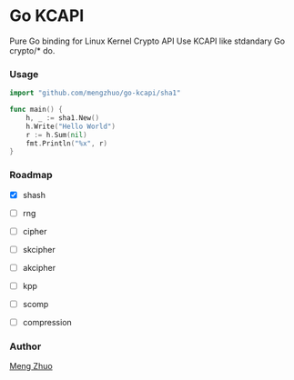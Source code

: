 # Go KCAPI

Pure Go binding for Linux Kernel Crypto API
Use KCAPI like stdandary Go crypto/* do.

### Usage

```go
import "github.com/mengzhuo/go-kcapi/sha1"

func main() {
    h, _ := sha1.New()
    h.Write("Hello World")
    r := h.Sum(nil)
    fmt.Println("%x", r)
}

```

### Roadmap

* [x] shash
* [ ] rng
* [ ] cipher
* [ ] skcipher
* [ ] akcipher
* [ ] kpp
* [ ] scomp
* [ ] compression


### Author
[Meng Zhuo](https://github.com/mengzhuo)
